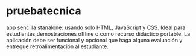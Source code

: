 # pruebatecnica
app sencilla stanalone: usando solo HTML, JavaScript y CSS. Ideal para estudiantes,demostraciones offline o como recurso didáctico portable. La aplicación debe ser funcional y opcional que haga alguna evaluación y entregue retroalimentación al estudiante.
